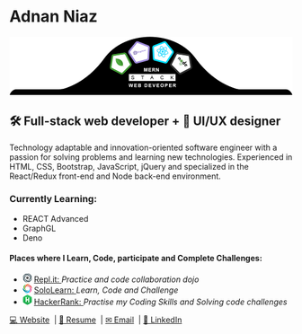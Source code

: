 <h1>Adnan Niaz</h1>
<img src="images/banner2.png">
<h2> 🛠 Full-stack web developer + 🎨 UI/UX designer</h2>
<p>
    Technology adaptable and innovation-oriented software engineer with a passion for solving problems and learning new
    technologies. Experienced in HTML, CSS, Bootstrap, JavaScript, jQuery and specialized in the React/Redux front-end
    and Node back-end environment.
</p>
<h3>Currently Learning:</h3>
<ul>
    <li>REACT Advanced</li>
    <li>GraphGL</li>
    <li>Deno</li>
</ul>

<h4>Places where I Learn, Code, participate and Complete Challenges:</h4>
<ul>
    <li><img src="images/replit.png"> <a href="https://repl.it/@adnanniaz">Repl.it: </a><em> Practice and code
        collaboration dojo</em></li>
    <li><img src="images/sololearn.png"> <a href="https://www.sololearn.com/Profile/383429">SoloLearn: </a><em> Learn, Code and
        Challenge</em></li>
    <li><img src="images/hacker-rank.png"> <a href="https://www.hackerrank.com/adnanniaz77">HackerRank: </a><em> Practise my
        Coding Skills and Solving code challenges</em></li>
</ul>
<p>
    <a href="https://www.sanistudio.online"> 💻 Website</a>&nbsp;&nbsp;|
    <a href="https://drive.google.com/open?id=1Kd3K2eCeDBLFDuSfHqVtPW3C3ACL7ueC"> 📄 Resume</a>&nbsp;&nbsp;|
    <a href="mailto:adnanniaz77@yahoo.com"> ✉ Email</a>&nbsp;&nbsp;|
    <a href="https://www.linkedin.com/in/adnanniaz77/"> 🔗 LinkedIn</a>
</p>&nbsp;
</p>
